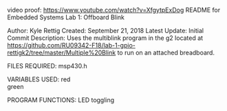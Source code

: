 
video proof: https://www.youtube.com/watch?v=XfgytpExDog
README for Embedded Systems Lab 1: Offboard Blink

Author: Kyle Rettig
Created: September 21, 2018
Latest Update: Initial Commit
Description: Uses the multiblink program in the g2 located at https://github.com/RU09342-F18/lab-1-gpio-rettigk2/tree/master/Multiple%20Blink to run on an attached breadboard.
  
FILES REQUIRED:
msp430.h
  
VARIABLES USED:
red  
green  
  
PROGRAM FUNCTIONS:
LED toggling
